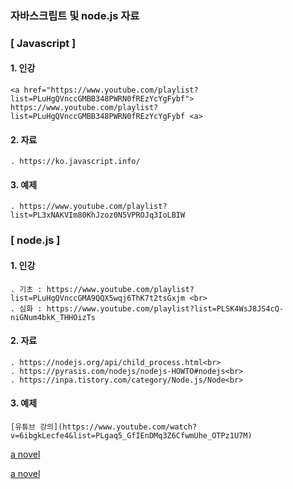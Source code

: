 ### 자바스크립트 및 node.js 자료
### [ Javascript ]
#### 1. 인강
	<a href="https://www.youtube.com/playlist?list=PLuHgQVnccGMBB348PWRN0fREzYcYgFybf"> https://www.youtube.com/playlist?list=PLuHgQVnccGMBB348PWRN0fREzYcYgFybf <a>

#### 2. 자료
	. https://ko.javascript.info/

#### 3. 예제
	. https://www.youtube.com/playlist?list=PL3xNAKVIm80KhJzoz0N5VPROJq3IoLBIW


### [ node.js ]
#### 1. 인강<br>
	. 기초 : https://www.youtube.com/playlist?list=PLuHgQVnccGMA9QQX5wqj6ThK7t2tsGxjm <br>
	. 심화 : https://www.youtube.com/playlist?list=PLSK4WsJ8JS4cQ-niGNum4bkK_THHOizTs

#### 2. 자료<br>
	. https://nodejs.org/api/child_process.html<br>
	. https://pyrasis.com/nodejs/nodejs-HOWTO#nodejs<br>
	. https://inpa.tistory.com/category/Node.js/Node<br>

#### 3. 예제<br>
	[유튜브 강의](https://www.youtube.com/watch?v=6ibgkLecfe4&list=PLgaq5_GfIEnDMq3Z6CfwmUhe_OTPz1U7M)
 


[a novel](https://en.wikipedia.org/wiki/The_Milagro_Beanfield_War_%28novel%29)

<a href="https://en.wikipedia.org/wiki/The_Milagro_Beanfield_War_(novel)">a novel</a>
